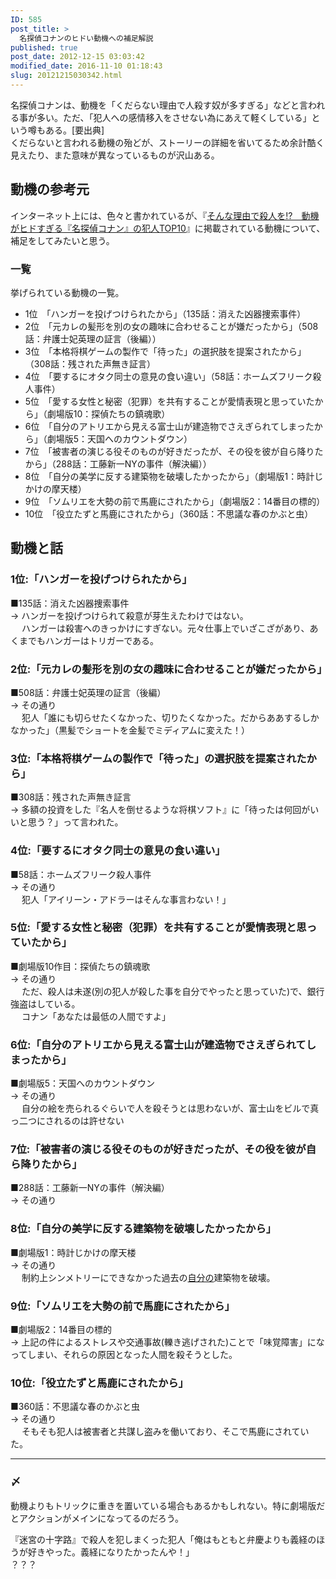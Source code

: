 ```yaml
---
ID: 585
post_title: >
  名探偵コナンのヒドい動機への補足解説
published: true
post_date: 2012-12-15 03:03:42
modified_date: 2016-11-10 01:18:43
slug: 20121215030342.html
---
```

<p>名探偵コナンは、動機を「くだらない理由で人殺す奴が多すぎる」などと言われる事が多い。ただ、「犯人への感情移入をさせない為にあえて軽くしている」という噂もある。[要出典]<br />
くだらないと言われる動機の殆どが、ストーリーの詳細を省いてるため余計酷く見えたり、また意味が異なっているものが沢山ある。<br />
<!--more--></p>
<h2>動機の参考元</h2>
<p>インターネット上には、色々と書かれているが、『<a href="http://getnews.jp/archives/102182">そんな理由で殺人を!?　動機がヒドすぎる『名探偵コナン』の犯人TOP10</a>』に掲載されている動機について、補足をしてみたいと思う。</p>
<h3>一覧</h3>
<p>挙げられている動機の一覧。</p>
<ul>
<li>1位　「ハンガーを投げつけられたから」（135話：消えた凶器捜索事件）</li>
<li>2位　「元カレの髪形を別の女の趣味に合わせることが嫌だったから」（508話：弁護士妃英理の証言（後編））</li>
<li>3位　「本格将棋ゲームの製作で「待った」の選択肢を提案されたから」（308話：残された声無き証言）</li>
<li>4位　「要するにオタク同士の意見の食い違い」（58話：ホームズフリーク殺人事件）</li>
<li>5位　「愛する女性と秘密（犯罪）を共有することが愛情表現と思っていたから」（劇場版10：探偵たちの鎮魂歌）</li>
<li>6位　「自分のアトリエから見える富士山が建造物でさえぎられてしまったから」（劇場版5：天国へのカウントダウン）</li>
<li>7位　「被害者の演じる役そのものが好きだったが、その役を彼が自ら降りたから」（288話：工藤新一NYの事件（解決編））</li>
<li>8位　「自分の美学に反する建築物を破壊したかったから」（劇場版1：時計じかけの摩天楼）</li>
<li>9位　「ソムリエを大勢の前で馬鹿にされたから」（劇場版2：14番目の標的）</li>
<li>10位　「役立たずと馬鹿にされたから」（360話：不思議な春のかぶと虫）</li>
</ul>
<h2>動機と話</h2>
<h3>1位:「ハンガーを投げつけられたから」</h3>
<p>■135話：消えた凶器捜索事件<br />
→ ハンガーを投げつけられて殺意が芽生えたわけではない。<br />
　 ハンガーは殺害へのきっかけにすぎない。元々仕事上でいざこざがあり、あくまでもハンガーはトリガーである。</p>
<h3>2位:「元カレの髪形を別の女の趣味に合わせることが嫌だったから」</h3>
<p>■508話：弁護士妃英理の証言（後編）<br />
→ その通り<br />
　 犯人「誰にも切らせたくなかった、切りたくなかった。だからああするしかなかった」（黒髪でショートを金髪でミディアムに変えた！）</p>
<h3>3位:「本格将棋ゲームの製作で「待った」の選択肢を提案されたから」</h3>
<p>■308話：残された声無き証言<br />
→ 多額の投資をした『名人を倒せるような将棋ソフト』に「待ったは何回がいいと思う？」って言われた。</p>
<h3>4位:「要するにオタク同士の意見の食い違い」</h3>
<p>■58話：ホームズフリーク殺人事件<br />
→ その通り<br />
　 犯人「アイリーン・アドラーはそんな事言わない！」</p>
<h3>5位:「愛する女性と秘密（犯罪）を共有することが愛情表現と思っていたから」</h3>
<p>■劇場版10作目：探偵たちの鎮魂歌<br />
→ その通り<br />
　 ただ、殺人は未遂(別の犯人が殺した事を自分でやったと思っていた)で、銀行強盗はしている。<br />
　 <span class="text-muted">コナン「あなたは最低の人間ですよ」</span></p>
<h3>6位:「自分のアトリエから見える富士山が建造物でさえぎられてしまったから」</h3>
<p>■劇場版5：天国へのカウントダウン<br />
→ その通り<br />
　 自分の絵を売られるぐらいで人を殺そうとは思わないが、富士山をビルで真っ二つにされるのは許せない</p>
<h3>7位:「被害者の演じる役そのものが好きだったが、その役を彼が自ら降りたから」</h3>
<p>■288話：工藤新一NYの事件（解決編）<br />
→ その通り</p>
<h3>8位:「自分の美学に反する建築物を破壊したかったから」</h3>
<p>■劇場版1：時計じかけの摩天楼<br />
→ その通り<br />
　 制約上シンメトリーにできなかった過去の<u>自分の</u>建築物を破壊。</p>
<h3>9位:「ソムリエを大勢の前で馬鹿にされたから」</h3>
<p>■劇場版2：14番目の標的<br />
→ 上記の件によるストレスや交通事故(轢き逃げされた)ことで「味覚障害」になってしまい、それらの原因となった人間を殺そうとした。</p>
<h3>10位:「役立たずと馬鹿にされたから」</h3>
<p>■360話：不思議な春のかぶと虫<br />
→ その通り<br />
　 そもそも犯人は被害者と共謀し盗みを働いており、そこで馬鹿にされていた。</p>
<hr />
<h3>〆</h3>
<p>動機よりもトリックに重きを置いている場合もあるかもしれない。特に劇場版だとアクションがメインになってるのだろう。</p>
<p>『迷宮の十字路』で殺人を犯しまくった犯人「俺はもともと弁慶よりも義経のほうが好きやった。義経になりたかったんや！」<br />
？？？</p>